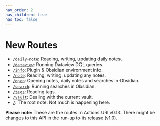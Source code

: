 ```yaml
---
nav_order: 2
has_children: true
has_toc: false
---
```


# New Routes

- [`/daily-note`](routes/daily-note.md): Reading, writing, updating daily notes.
- [`/dataview`](routes/dataview.md): Running Dataview DQL queries.
- [`/info`](routes/info.md): Plugin & Obsidian environment info.
- [`/note`](routes/note.md): Reading, writing, updating any notes.
- [`/open`](routes/open.md): Opening notes, daily notes and searches in Obsidian.
- [`/search`](routes/-search.md): Running searches in Obsidian.
- [`/tags`](routes/tags.md): Reading tags.
- [`/vault`](routes/vault.md): Dealing with the current vault.
- [`/`](routes/root.md): The root note. Not much is happening here.

**Please note:** These are the routes in Actions URI v0.13.  There might be changes to this API in the run-up to its release (v1.0).
